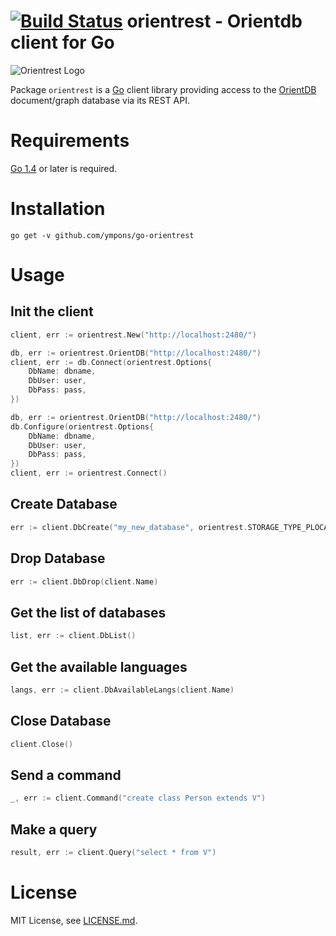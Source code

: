 [![Build Status](https://travis-ci.org/ympons/go-orientrest.png?branch=master)](https://travis-ci.org/ympons/go-orientrest)
orientrest - Orientdb client for Go
===========================

![Orientrest Logo](https://raw.github.com/ympons/go-orientrest/master/logo/orientrest.png)

Package `orientrest` is a [Go](http://golang.org) client library providing access to
the [OrientDB](http://orientdb.com/) document/graph database via its REST API.  


# Requirements

[Go 1.4](http://golang.org/doc/go1.3) or later is required.

# Installation

```
go get -v github.com/ympons/go-orientrest
```

# Usage

## Init the client

```go
client, err := orientrest.New("http://localhost:2480/")
```

```go
db, err := orientrest.OrientDB("http://localhost:2480/")
client, err := db.Connect(orientrest.Options{
	DbName: dbname,
	DbUser: user,
	DbPass: pass,
})
```

```go
db, err := orientrest.OrientDB("http://localhost:2480/")
db.Configure(orientrest.Options{
	DbName: dbname,
	DbUser: user,
	DbPass: pass,
})
client, err := orientrest.Connect()
```

## Create Database 

```go
err := client.DbCreate("my_new_database", orientrest.STORAGE_TYPE_PLOCAL, orientrest.DB_TYPE_GRAPH)
```

## Drop Database

```go
err := client.DbDrop(client.Name)
```

## Get the list of databases

```go
list, err := client.DbList()
```

## Get the available languages

```go
langs, err := client.DbAvailableLangs(client.Name)
```
## Close Database

```go
client.Close()
```
## Send a command

```go
_, err := client.Command("create class Person extends V")
```
## Make a query

```go
result, err := client.Query("select * from V")
```

# License

MIT License, see [LICENSE.md](./LICENSE).
